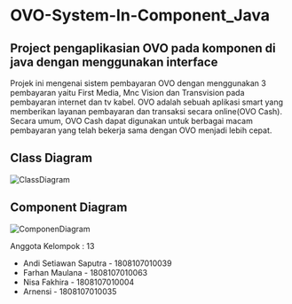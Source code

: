 # OVO-System-In-Component_Java

## Project pengaplikasian OVO pada komponen di java dengan menggunakan interface
Projek ini mengenai sistem pembayaran OVO dengan menggunakan 3 pembayaran yaitu First Media, Mnc Vision dan Transvision pada pembayaran internet dan tv kabel. OVO adalah sebuah aplikasi smart yang memberikan layanan pembayaran dan transaksi secara online(OVO Cash). Secara umum, OVO Cash dapat digunakan untuk berbagai macam pembayaran yang telah bekerja sama dengan OVO menjadi lebih cepat.

## Class Diagram
![ClassDiagram](https://user-images.githubusercontent.com/62185347/112981681-bcd9cb80-9185-11eb-937f-791e930a9c6f.jpeg)

## Component Diagram
![ComponenDiagram](https://user-images.githubusercontent.com/62185347/112981702-c2cfac80-9185-11eb-90cc-f7b4075c7edd.jpeg)


Anggota Kelompok : 13
- Andi Setiawan Saputra - 1808107010039
- Farhan Maulana - 1808107010063
- Nisa Fakhira - 1808107010004
- Arnensi - 1808107010035

